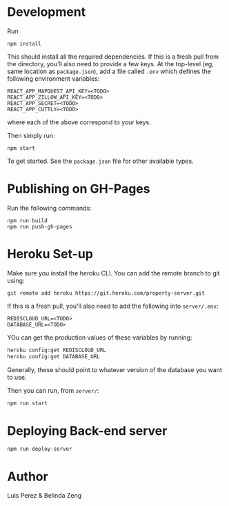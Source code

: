 # Development
Run
```
npm install
```

This should install all the required dependencies. If this is a fresh pull from the directory, you'll also need to provide a few keys. At the top-level (eg, same location as `package.json`), add a file called `.env` which defines the following environment variables:

```
REACT_APP_MAPQUEST_API_KEY=<TODO>
REACT_APP_ZILLOW_API_KEY=<TODO>
REACT_APP_SECRET=<TODO>
REACT_APP_CUTTLY=<TODO>
```
where each of the above correspond to your keys.

Then simply run:

```
npm start
```

To get started. See the `package.json` file for other available types.


# Publishing on GH-Pages

Run the following commands:

```
npm run build
npm run push-gh-pages
```

# Heroku Set-up
Make sure you install the heroku CLI. You can add the remote branch to git using:
```
git remote add heroku https://git.heroku.com/property-server.git
```

If this is a fresh pull, you'll also need to add the following into `server/.env`:

```
REDISCLOUD_URL=<TODO>
DATABASE_URL=<TODO>
```

YOu can get the production values of these variables by running:
```sh
heroku config:get REDISCLOUD_URL
heroku config:get DATABASE_URL
```

Generally, these should point to whatever version of the database you want to use.

Then you can run, from `server/`:
```sh
npm run start
````

# Deploying Back-end server
```
npm run deploy-server
```

# Author

Luis Perez & Belinda Zeng